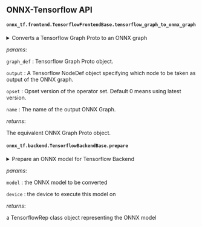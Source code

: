 ONNX-Tensorflow API
------

#### `onnx_tf.frontend.TensorflowFrontendBase.tensorflow_graph_to_onnx_graph`

<details>
  <summary>Converts a Tensorflow Graph Proto to an ONNX graph

  </summary>
This function converts a Tensorflow Graph proto to an equivalent
representation of ONNX graph.

</details>

_params_:

`graph_def` : Tensorflow Graph Proto object.


`output` : A Tensorflow NodeDef object specifying which node
to be taken as output of the ONNX graph.


`opset` : Opset version of the operator set.
Default 0 means using latest version.


`name` : The name of the output ONNX Graph.


_returns_:

The equivalent ONNX Graph Proto object.

#### `onnx_tf.backend.TensorflowBackendBase.prepare`

<details>
  <summary>Prepare an ONNX model for Tensorflow Backend

  </summary>
This function converts an ONNX model to an internel representation
of the computational graph called TensorflowRep and returns
the converted representation.

</details>

_params_:

`model` : the ONNX model to be converted


`device` : the device to execute this model on


_returns_:

a TensorflowRep class object representing the ONNX model

